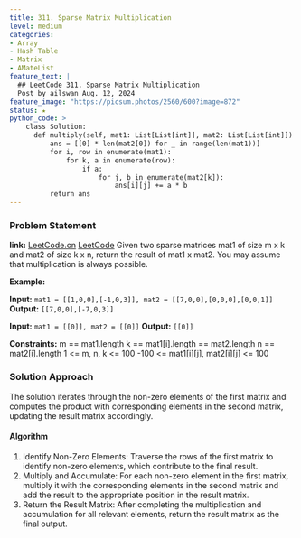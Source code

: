 ```yaml
---
title: 311. Sparse Matrix Multiplication
level: medium
categories:
- Array
- Hash Table
- Matrix
- AMateList
feature_text: |
  ## LeetCode 311. Sparse Matrix Multiplication
  Post by ailswan Aug. 12, 2024
feature_image: "https://picsum.photos/2560/600?image=872"
status: ★
python_code: >
    class Solution:
      def multiply(self, mat1: List[List[int]], mat2: List[List[int]]) -> List[List[int]]:
          ans = [[0] * len(mat2[0]) for _ in range(len(mat1))]
          for i, row in enumerate(mat1):
              for k, a in enumerate(row):
                  if a:
                      for j, b in enumerate(mat2[k]):
                          ans[i][j] += a * b
          return ans 
---
```


### Problem Statement
**link:**
[LeetCode.cn](https://leetcode.cn/problems/sparse-matrix-multiplication/)
[LeetCode](https://leetcode.com/sparse-matrix-multiplication/)
Given two sparse matrices mat1 of size m x k and mat2 of size k x n, return the result of mat1 x mat2. You may assume that multiplication is always possible.

**Example:**

**Input:** `mat1 = [[1,0,0],[-1,0,3]], mat2 = [[7,0,0],[0,0,0],[0,0,1]]`
**Output:** `[[7,0,0],[-7,0,3]]`
 
**Input:** `mat1 = [[0]], mat2 = [[0]]`
**Output:** `[[0]]`

**Constraints:**
m == mat1.length
k == mat1[i].length == mat2.length
n == mat2[i].length
1 <= m, n, k <= 100
-100 <= mat1[i][j], mat2[i][j] <= 100
### Solution Approach
The solution iterates through the non-zero elements of the first matrix and computes the product with corresponding elements in the second matrix, updating the result matrix accordingly.

#### Algorithm
1. Identify Non-Zero Elements: Traverse the rows of the first matrix to identify non-zero elements, which contribute to the final result.
2. Multiply and Accumulate: For each non-zero element in the first matrix, multiply it with the corresponding elements in the second matrix and add the result to the appropriate position in the result matrix.
3. Return the Result Matrix: After completing the multiplication and accumulation for all relevant elements, return the result matrix as the final output.